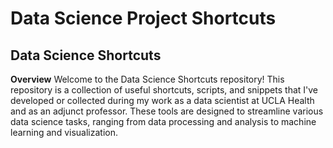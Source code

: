 # Data Science Project Shortcuts

## Data Science Shortcuts

**Overview**
Welcome to the Data Science Shortcuts repository! This repository is a collection of useful shortcuts, scripts, and snippets that I've developed or collected during my work as a data scientist at UCLA Health and as an adjunct professor. These tools are designed to streamline various data science tasks, ranging from data processing and analysis to machine learning and visualization.